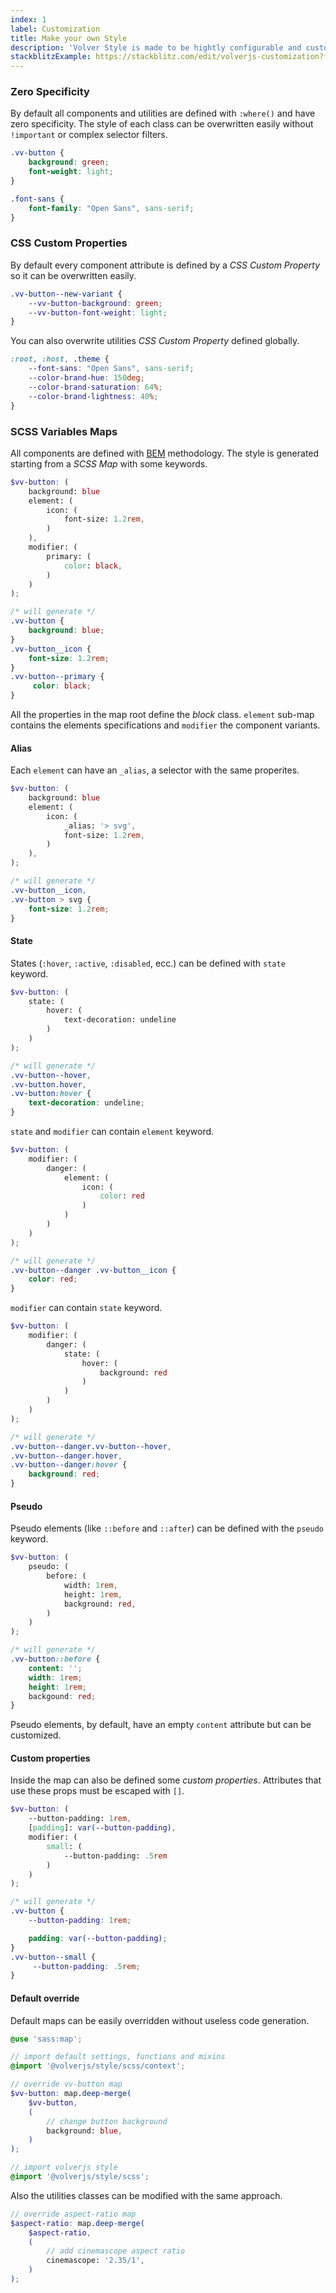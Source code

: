 ```yaml
---
index: 1
label: Customization
title: Make your own Style
description: 'Volver Style is made to be hightly configurable and customizable. You can use both CSS custom properties or SCSS variables maps.'
stackblitzExample: https://stackblitz.com/edit/volverjs-customization?file=src%2Fstyle.scss
---
```


### Zero Specificity
By default all components and utilities are defined with `:where()` and have zero specificity.
The style of each class can be overwritten easily without `!important` or complex selector filters.


```css
.vv-button {
    background: green;
    font-weight: light;
}

.font-sans {
    font-family: "Open Sans", sans-serif;
}
```

### CSS Custom Properties
By default every component attribute is defined by a *CSS Custom Property* so it can be overwritten easily. 

```css
.vv-button--new-variant {
    --vv-button-background: green;
    --vv-button-font-weight: light;
}
```

You can also overwrite utilities *CSS Custom Property* defined globally.

```css
:root, :host, .theme {
    --font-sans: "Open Sans", sans-serif;
    --color-brand-hue: 150deg;
    --color-brand-saturation: 64%;
    --color-brand-lightness: 40%;
}
```

### SCSS Variables Maps
All components are defined with [BEM](https://getbem.com/) methodology. The style is generated starting from a *SCSS Map* with some keywords.

```scss
$vv-button: (
    background: blue
    element: (
        icon: (
            font-size: 1.2rem,
        )
    ),
    modifier: (
        primary: (
            color: black,
        )
    )
);

/* will generate */
.vv-button { 
    background: blue;
}
.vv-button__icon {
    font-size: 1.2rem;
}
.vv-button--primary {
     color: black;
}
```

All the properties in the map root define the *block* class. 
`element` sub-map contains the elements specifications and `modifier` the component variants.

#### Alias
Each `element` can have an `_alias`, a selector with the same properites. 

```scss
$vv-button: (
    background: blue
    element: (
        icon: (
            _alias: '> svg',
            font-size: 1.2rem,
        )
    ),
);

/* will generate */
.vv-button__icon, 
.vv-button > svg {
    font-size: 1.2rem;
}
```

#### State

States (`:hover`, `:active`, `:disabled`, ecc.) can be defined with `state` keyword.

```scss
$vv-button: (
    state: (
        hover: (
            text-decoration: undeline
        )
    )
);

/* will generate */
.vv-button--hover, 
.vv-button.hover, 
.vv-button:hover { 
    text-decoration: undeline;
}
```

`state` and `modifier` can contain `element` keyword. 

```scss
$vv-button: (
    modifier: (
        danger: (
            element: (
                icon: (
                    color: red
                )
            )
        )
    )
);

/* will generate */
.vv-button--danger .vv-button__icon {
    color: red;
}
```

`modifier` can contain `state` keyword. 

```scss
$vv-button: (
    modifier: (
        danger: (
            state: (
                hover: (
                    background: red
                )
            )
        )
    )
);

/* will generate */
.vv-button--danger.vv-button--hover, 
.vv-button--danger.hover, 
.vv-button--danger:hover { 
    background: red;
}
```

#### Pseudo
Pseudo elements (like `::before` and `::after`) can be defined with the `pseudo` keyword.

```scss
$vv-button: (
    pseudo: (
        before: (
            width: 1rem,
            height: 1rem,
            background: red,
        )
    )
);

/* will generate */
.vv-button::before {
    content: '';
    width: 1rem;
    height: 1rem;
    backgound: red;
} 
```

Pseudo elements, by default, have an empty `content` attribute but can be customized.

#### Custom properties
Inside the map can also be defined some *custom properties*. Attributes that use these props must be escaped with `[]`.

```scss
$vv-button: (
    --button-padding: 1rem,
    [padding]: var(--button-padding),
    modifier: (
        small: (
            --button-padding: .5rem
        )
    )
);

/* will generate */
.vv-button {
    --button-padding: 1rem;

    padding: var(--button-padding);
}
.vv-button--small {
     --button-padding: .5rem;
}
```

#### Default override
Default maps can be easily overridden without useless code generation.

```scss
@use 'sass:map';

// import default settings, functions and mixins
@import '@volverjs/style/scss/context';

// override vv-button map
$vv-button: map.deep-merge(
	$vv-button,
	(
		// change button background
		background: blue,
	)
);

// import volverjs style
@import '@volverjs/style/scss';
```

Also the utilities classes can be modified with the same approach. 

```scss
// override aspect-ratio map
$aspect-ratio: map.deep-merge(
	$aspect-ratio,
	(
		// add cinemascope aspect ratio
		cinemascope: '2.35/1',
	)
);
```